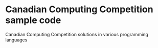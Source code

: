 # Canadian Computing Competition sample code

Canadian Computing Competition solutions in various programming languages
